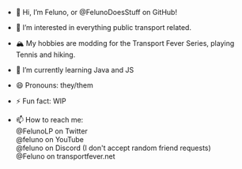 - 👋 Hi, I’m Feluno, or @FelunoDoesStuff on GitHub!
- 👀 I’m interested in everything public transport related.
- 🏔️ My hobbies are modding for the Transport Fever Series, playing Tennis and hiking.
- 🌱 I’m currently learning Java and JS
- 😄 Pronouns: they/them
- ⚡ Fun fact: WIP

- 📫 How to reach me: <br>
  @FelunoLP   on Twitter <br>
  @feluno     on YouTube <br>
  @feluno     on Discord (I don't accept random friend requests) <br>
  @Feluno     on transportfever.net

<!---
FelunoDoesStuff/FelunoDoesStuff is a ✨ special ✨ repository because its `README.md` (this file) appears on your GitHub profile.
You can click the Preview link to take a look at your changes.
--->
